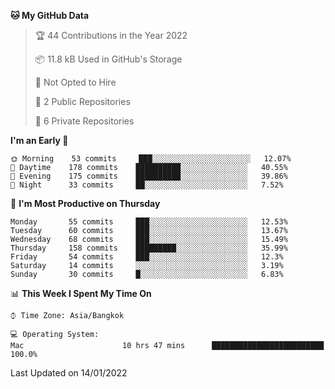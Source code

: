 <!--START_SECTION:waka-->
**🐱 My GitHub Data** 

> 🏆 44 Contributions in the Year 2022
 > 
> 📦 11.8 kB Used in GitHub's Storage 
 > 
> 🚫 Not Opted to Hire
 > 
> 📜 2 Public Repositories 
 > 
> 🔑 6 Private Repositories  
 > 
**I'm an Early 🐤** 

```text
🌞 Morning    53 commits     ███░░░░░░░░░░░░░░░░░░░░░░   12.07% 
🌆 Daytime    178 commits    ██████████░░░░░░░░░░░░░░░   40.55% 
🌃 Evening    175 commits    ██████████░░░░░░░░░░░░░░░   39.86% 
🌙 Night      33 commits     ██░░░░░░░░░░░░░░░░░░░░░░░   7.52%

```
📅 **I'm Most Productive on Thursday** 

```text
Monday       55 commits     ███░░░░░░░░░░░░░░░░░░░░░░   12.53% 
Tuesday      60 commits     ███░░░░░░░░░░░░░░░░░░░░░░   13.67% 
Wednesday    68 commits     ███░░░░░░░░░░░░░░░░░░░░░░   15.49% 
Thursday     158 commits    █████████░░░░░░░░░░░░░░░░   35.99% 
Friday       54 commits     ███░░░░░░░░░░░░░░░░░░░░░░   12.3% 
Saturday     14 commits     ░░░░░░░░░░░░░░░░░░░░░░░░░   3.19% 
Sunday       30 commits     █░░░░░░░░░░░░░░░░░░░░░░░░   6.83%

```


📊 **This Week I Spent My Time On** 

```text
⌚︎ Time Zone: Asia/Bangkok

💻 Operating System: 
Mac                      10 hrs 47 mins      █████████████████████████   100.0%

```


 Last Updated on 14/01/2022
<!--END_SECTION:waka-->